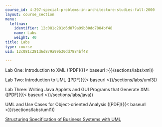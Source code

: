 ```yaml
---
course_id: 4-297-special-problems-in-architecture-studies-fall-2000
layout: course_section
menu:
  leftnav:
    identifier: 12c081c281d6d879a99b30dd7884bf48
    name: Labs
    weight: 40
title: Labs
type: course
uid: 12c081c281d6d879a99b30dd7884bf48

---
```


Lab One: Introduction to XML ([PDF]({{< baseurl >}}/sections/labs/xml))

Lab Two: Introduction to UML ([PDF]({{< baseurl >}}/sections/labs/uml3))

Lab Three: Writing Java Applets and GUI Programs that Generate XML ([PDF]({{< baseurl >}}/sections/labs/java))

UML and Use Cases for Object-oriented Analysis ([PDF]({{< baseurl >}}/sections/labs/uml1))

[Structuring Specification of Business Systems with UML](http://sourcemaking.com/uml/modeling-business-systems/business-processes-and-business-systems)